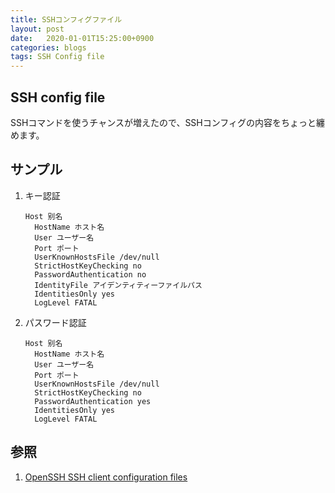 ```yaml
---
title: SSHコンフィグファイル
layout: post
date:   2020-01-01T15:25:00+0900
categories: blogs
tags: SSH Config file
---
```


## SSH config file

SSHコマンドを使うチャンスが増えたので、SSHコンフィグの内容をちょっと纏めます。

## サンプル

1. キー認証

    ```config
    Host 别名
      HostName ホスト名
      User ユーザー名
      Port ポート
      UserKnownHostsFile /dev/null
      StrictHostKeyChecking no
      PasswordAuthentication no
      IdentityFile アイデンティティーファイルパス
      IdentitiesOnly yes
      LogLevel FATAL
    ```

2. パスワード認証

    ```config
    Host 别名
      HostName ホスト名
      User ユーザー名
      Port ポート
      UserKnownHostsFile /dev/null
      StrictHostKeyChecking no
      PasswordAuthentication yes
      IdentitiesOnly yes
      LogLevel FATAL
    ```

## 参照

1. [OpenSSH SSH client configuration files](https://linux.die.net/man/5/ssh_config)
